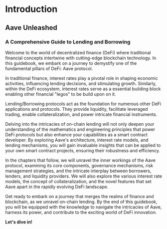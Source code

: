 # Introduction

## Aave Unleashed

### A Comprehensive Guide to Lending and Borrowing

Welcome to the world of decentralized finance (DeFi) where traditional financial concepts intertwine with cutting-edge blockchain technology. In this guidebook, we embark on a journey to demystify one of the fundamental pillars of DeFi: Aave protocol.&#x20;

In traditional finance, interest rates play a pivotal role in shaping economic activities, influencing lending decisions, and stimulating growth. Similarly, within the DeFi ecosystem, interest rates serve as a essential building block enabling other financial "legos" to be build upon on it.

Lending/Borrowing protocols act as the foundation for numerous other DeFi applications and protocols. They provide liquidity, facilitate leveraged trading, enable collateralization, and power intricate financial instruments.&#x20;

Delving into the intricacies of on-chain lending will not only deepen your understanding of the mathematics and engineering principles that power DeFi protocols but also enhance your capabilities as a smart contract developer. By exploring Aave's architecture, interest rate models, and lending mechanisms, you will gain invaluable insights that can be applied to your own smart contract projects, ensuring their robustness and efficiency.

In the chapters that follow, we will unravel the inner workings of the Aave protocol, examining its core components, governance mechanisms, risk management strategies, and the intricate interplay between borrowers, lenders, and liquidity providers. We will also explore the various interest rate models, the concept of collateralization, and the novel features that set Aave apart in the rapidly evolving DeFi landscape.

Get ready to embark on a journey that merges the realms of finance and blockchain, as we unravel on-chain lending. By the end of this guidebook, you will be equipped with the knowledge to navigate the intricacies of Aave, harness its power, and contribute to the exciting world of DeFi innovation.

**Let's dive in!**
